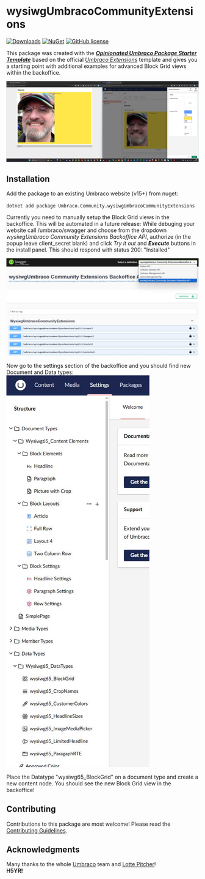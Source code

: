 # wysiwgUmbracoCommunityExtensions

[![Downloads](https://img.shields.io/nuget/dt/Umbraco.Community.wysiwgUmbracoCommunityExtensions?color=cc9900)](https://www.nuget.org/packages/Umbraco.Community.wysiwgUmbracoCommunityExtensions/)
[![NuGet](https://img.shields.io/nuget/vpre/Umbraco.Community.wysiwgUmbracoCommunityExtensions?color=0273B3)](https://www.nuget.org/packages/Umbraco.Community.wysiwgUmbracoCommunityExtensions)
[![GitHub license](https://img.shields.io/github/license/idseefeld/Wysiwg.Umbraco.Community.Extensions?color=8AB803)](../LICENSE)

This package was created with the [***Opinionated Umbraco Package Starter Template***](https://github.com/idseefeld/opinionated-package-starter) based on the official [*Umbraco Extensions*](https://github.com/umbraco/Umbraco-CMS/tree/contrib/templates/UmbracoExtension) template and gives you a starting point with additional examples for advanced Block Grid views within the backoffice.

![Screenshot: backoffice vs frontend](../docs/screenshots/BOvsFrontend.jpg)



<!--
Including screenshots is a really good idea! 

If you put images into /docs/screenshots, then you would reference them in this readme as, for example:

<img alt="..." src="https://github.com/idseefeld/Wysiwg.Umbraco.Community.Extensions/blob/develop/docs/screenshots/screenshot.png">
-->

## Installation

Add the package to an existing Umbraco website (v15+) from nuget:

`dotnet add package Umbraco.Community.wysiwgUmbracoCommunityExtensions`

Currently you need to manually setup the Block Grid views in the backoffice. This will be automated in a future release: While debuging your website call /umbraco/swagger and choose from the dropdown *wysiwgUmbraco Community Extensions Backoffice API*, authorize (in the popup leave client_secret blank) and click *Try it out* and _**Execute**_ buttons in the install panel. This should respond with status 200: "Installed"

![Screenshot: backoffice vs frontend](../docs/screenshots/swagger-install.jpg)

Now go to the settings section of the backoffice and you should find new Document and Data types:
![Screenshot: backoffice vs frontend](../docs/screenshots/doc-data-types.jpg)

Place the Datatype "wysiwg65_BlockGrid" on a document type and create a new content node. You should see the new Block Grid view in the backoffice!

## Contributing

Contributions to this package are most welcome! Please read the [Contributing Guidelines](CONTRIBUTING.md).

## Acknowledgments

Many thanks to the whole [Umbraco](https://umbraco.com/) team and [Lotte Pitcher](https://github.com/LottePitcher)!<br> **H5YR!** 